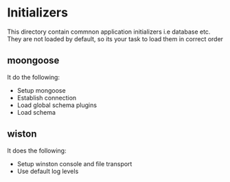 # Initializers
This directory contain commnon application initializers i.e database etc. They are not loaded by default, so its your task to load them in correct order

## moongoose
It do the following:
- Setup mongoose
- Establish connection
- Load global schema plugins
- Load schema

## wiston
It does the following:
- Setup winston console and file transport
- Use default log levels

